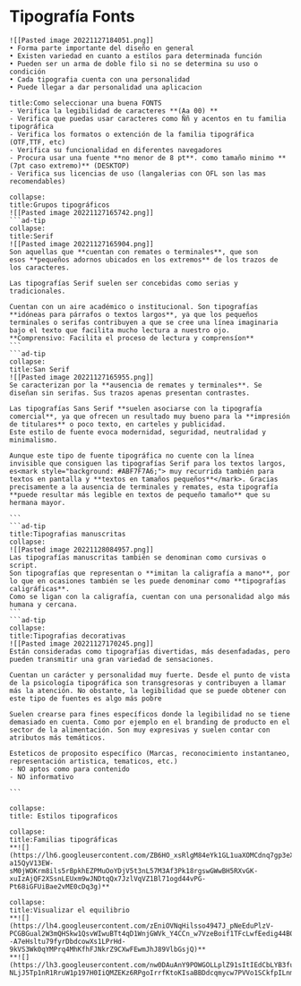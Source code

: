<i class="time"></i>
<div class="head"><h1>Tipografía Fonts</h1></div>

````ad-abstract
![[Pasted image 20221127184051.png]]
• Forma parte importante del diseño en general
• Existen variedad en cuanto a estilos para determinada función
• Pueden ser un arma de doble filo si no se determina su uso o condición
• Cada tipografia cuenta con una personalidad
• Puede llegar a dar personalidad una aplicacion
````
```ad-tip
title:Como seleccionar una buena FONTS
- Verifica la legibilidad de caracteres **(Aa 00) **
- Verifica que puedas usar caracteres como Ññ y acentos en tu familia tipográfica 
- Verifica los formatos o extención de la familia tipográfica (OTF,TTF, etc) 
- Verifica su funcionalidad en diferentes navegadores 
- Procura usar una fuente **no menor de 8 pt**. como tamaño minimo **(7pt caso extremo)** (DESKTOP) 
- Verifica sus licencias de uso (langalerias con OFL son las mas recomendables)
```

`````ad-info
collapse:
title:Grupos tipográficos
![[Pasted image 20221127165742.png]]
```ad-tip
collapse:
title:Serif
![[Pasted image 20221127165904.png]]
Son aquellas que **cuentan con remates o terminales**, que son esos **pequeños adornos ubicados en los extremos** de los trazos de los caracteres.

Las tipografías Serif suelen ser concebidas como serias y tradicionales. 

Cuentan con un aire académico o institucional. Son tipografías **idóneas para párrafos o textos largos**, ya que los pequeños terminales o serifas contribuyen a que se cree una línea imaginaria bajo el texto que facilita mucho lectura a nuestro ojo.
**Comprensivo: Facilita el proceso de lectura y comprensíon**
```
```ad-tip
collapse:
title:San Serif
![[Pasted image 20221127165955.png]]
Se caracterizan por la **ausencia de remates y terminales**. Se diseñan sin serifas. Sus trazos apenas presentan contrastes.

Las tipografías Sans Serif **suelen asociarse con la tipografía comercial**, ya que ofrecen un resultado muy bueno para la **impresión de titulares** o poco texto, en carteles y publicidad. 
Este estilo de fuente evoca modernidad, seguridad, neutralidad y minimalismo.

Aunque este tipo de fuente tipográfica no cuente con la línea invisible que consiguen las tipografías Serif para los textos largos, es<mark style="background: #ABF7F7A6;"> muy recurrida también para textos en pantalla y **textos en tamaños pequeños**</mark>. Gracias precisamente a la ausencia de terminales y remates, esta tipografía **puede resultar más legible en textos de pequeño tamaño** que su hermana mayor.

```
```ad-tip
title:Tipografias manuscritas
collapse:
![[Pasted image 20221128084957.png]]
Las tipografías manuscritas también se denominan como cursivas o script. 
Son tipografías que representan o **imitan la caligrafía a mano**, por lo que en ocasiones también se les puede denominar como **tipografías caligráficas**.
Como se ligan con la caligrafía, cuentan con una personalidad algo más humana y cercana.
```
```ad-tip
collapse:
title:Tipografias decorativas
![[Pasted image 20221127170245.png]]
Están consideradas como tipografías divertidas, más desenfadadas, pero pueden transmitir una gran variedad de sensaciones.

Cuentan un carácter y personalidad muy fuerte. Desde el punto de vista de la psicología tipográfica son transgresoras y contribuyen a llamar más la atención. No obstante, la legibilidad que se puede obtener con este tipo de fuentes es algo más pobre

Suelen crearse para fines específicos donde la legibilidad no se tiene demasiado en cuenta. Como por ejemplo en el branding de producto en el sector de la alimentación. Son muy expresivas y suelen contar con atributos más temáticos.

Esteticos de proposito específico (Marcas, reconocimiento instantaneo, representación artistica, tematicos, etc.)
- NO aptos como para contenido
- NO informativo

```

`````
```ad-info
collapse:
title: Estilos tipograficos

```
```ad-info
collapse:
title:Familias tipográficas
**![](https://lh6.googleusercontent.com/ZB6HO_xsRlgM84eYk1GL1uaXOMCdnq7gp3eXtp1dWP2h7-a15QyV13EW-sM0jWOKrm8ils5rBpkhEZPMuOoYDjV5t3nL57M3Af3Pk18rgswGWwBH5RXvGK-xuIzAjQF2XSsnLEUxm9wJNDtqQx7JzlVqVZ1Bl71ogd44vPG-Pt68iGFUiBae2vME0cDq3g)**
```
```ad-info
collapse:
title:Visualizar el equilibrio
**![](https://lh4.googleusercontent.com/zEniOVNqHilsso4947J_pNeEduPlzV-PCGBGual2W3mQHSkw1QsvWIwuBTt4qD1WnjGWVk_Y4CCn_w7VzeBoif1TFcLwfEedig44B0rZBKYWXu2BAT--A7eHsltu79fyrDbdcowXs1LPrHd-9kVS3Wk0qYMPrq4MhKfhFJNkrZ9CXwFEwmJhJ89VlbGsjQ)**
**![](https://lh3.googleusercontent.com/nw0DAuAnY9POWGOLLplZ91sItIEdCbLYB3fuNcN1RwIDwJRzcGyJfKW6IOOibev3k5kt664TNB3N47dVNcfZe96nusD2_0RbPT139nKvzsPXPAowoFL4-NLjJ5Tp1nR1RruW1p197H0IiQMZEKz6RPgoIrrfKtoKIsaBBDdcqmycw7PVVo1SCkfpILnmgQ)**
```
